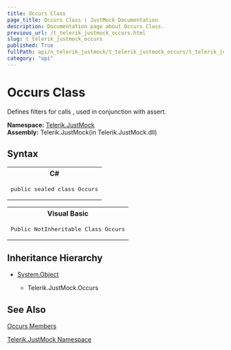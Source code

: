 ```yaml
---
title: Occurs Class
page_title: Occurs Class | JustMock Documentation
description: Documentation page about Occurs Class.
previous_url: /t_telerik_justmock_occurs.html
slug: t_telerik_justmock_occurs
published: True
fullPath: api/n_telerik_justmock/t_telerik_justmock_occurs/t_telerik_justmock_occurs
category: "api"
---
```


# Occurs Class



Defines filters for calls , used in conjunction with assert.


 **Namespace:**  [Telerik.JustMock](n_telerik_justmock) <br> **Assembly:** Telerik.JustMock(in Telerik.JustMock.dll)
## Syntax


<div id="syntaxCodeBlocks" class="code"><span codeLanguage="CSharp"><table><tr><th>C#</th></tr><tr><td><pre xml:space="preserve"><span class="keyword">public</span> <span class="keyword">sealed</span> <span class="keyword">class</span> <span class="identifier">Occurs</span></pre></td></tr></table></span><span codeLanguage="VisualBasicDeclaration"><table><tr><th>Visual Basic</th></tr><tr><td><pre xml:space="preserve"><span class="keyword">Public</span> <span class="keyword">NotInheritable</span> <span class="keyword">Class</span> <span class="identifier">Occurs</span></pre></td></tr></table></span></div>


## Inheritance Hierarchy


* [System.Object](e5kfa45b)

    * Telerik.JustMock.Occurs


## See Also



 [Occurs Members](allmembers_t_telerik_justmock_occurs) 

 [Telerik.JustMock Namespace](n_telerik_justmock) 



